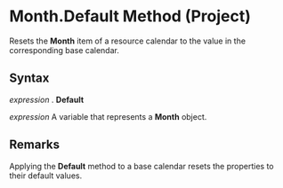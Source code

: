 
# Month.Default Method (Project)

Resets the  **Month** item of a resource calendar to the value in the corresponding base calendar.


## Syntax

 _expression_ . **Default**

 _expression_ A variable that represents a **Month** object.


## Remarks

Applying the  **Default** method to a base calendar resets the properties to their default values.

